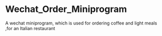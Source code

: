 # Wechat_Order_Miniprogram
A wechat miniprogram, which is used for ordering coffee and light meals ,for an Italian restaurant
